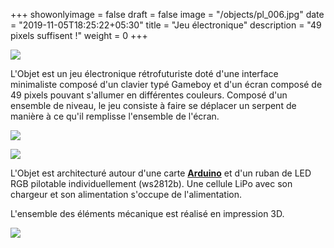 +++
showonlyimage = false
draft = false
image = "/objects/pl_006.jpg"
date = "2019-11-05T18:25:22+05:30"
title = "Jeu électronique"
description = "49 pixels suffisent !"
weight = 0
+++


![](/objects/pl_006.jpg)

L'Objet est un jeu électronique rétrofuturiste doté d'une interface minimaliste composé d'un clavier typé Gameboy et d'un écran composé de 49 pixels pouvant s'allumer en différentes couleurs. Composé d'un ensemble de niveau, le jeu consiste à faire se déplacer un serpent de manière à ce qu'il remplisse l'ensemble de l'écran.  

![](/objects/pl_001.jpg)

![](/objects/pl_007.jpg) 

L'Objet est architecturé autour d'une carte [**Arduino**][1] et d'un ruban de LED RGB pilotable individuellement (ws2812b). Une cellule LiPo avec son chargeur et son alimentation s'occupe de l'alimentation. 

L'ensemble des éléments mécanique est réalisé en impression 3D. 

![](/objects/pl_004.jpg)

[1]: https://www.arduino.cc/





